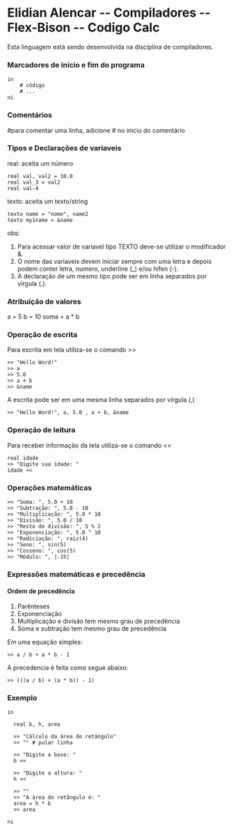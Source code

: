 # Elidian Alencar -- Compiladores -- Flex-Bison -- Codigo Calc
Esta linguagem está sendo desenvolvida na disciplina de compiladores.

### Marcadores de início e fim do programa
```
in
    # código 
    # ...
ni
```

### Comentários
#para comentar uma linha, adicione # no inicio do comentário

### Tipos e Declarações de variaveis
real: aceita um número
```
real val, val2 = 10.0
real val_3 = val2
real val-4
```
texto: aceita um texto/string
```
texto name = "nome", name2
texto my1name = &name
```
obs:
1. Para acessar valor de variavel tipo TEXTO deve-se utilizar o modificador &.
2. O nome das variaveis devem iniciar sempre com uma letra e depois podem conter letra, numero, underline (_) e/ou hífen (-).
3. A declaração de um mesmo tipo pode ser em linha separados por vírgula (,).

### Atribuição de valores
a = 5
b = 10
soma = a * b

### Operação de escrita
Para escrita em tela utiliza-se o comando >>
```
>> "Hello Word!"
>> a
>> 5.0
>> a + b
>> &name
```
A escrita pode ser em uma mesma linha separados por vírgula (,)
```
>> "Hello Word!", a, 5.0 , a + b, &name
```

### Operação de leitura
Para receber informação da tela utiliza-se o comando <<
```
real idade
>> "Digite sua idade: "
idade <<
```

### Operações matemáticas
```
>> "Soma: ", 5.0 + 10 
>> "Subtração: ", 5.0 - 10
>> "Multiplicação: ", 5.0 * 10
>> "Divisão: ", 5.0 / 10
>> "Resto de divisão: ", 5 % 2
>> "Exponenciação: ", 5.0 ^ 10
>> "Radiciação: ", raiz(4)
>> "Seno: ", sin(5)
>> "Cosseno: ", cos(5)
>> "Módulo: ", |-15|
```

### Expressões matemáticas e precedência
#### Ordem de precedência
1. Parênteses
2. Exponenciação
3. Multiplicação e divisão tem mesmo grau de precedência
4. Soma e subtração tem mesmo grau de precedência

Em uma equação simples:
```
>> a / b + a * b - 1
```
A precedencia é feita como segue abaixo:
```
>> (((a / b) + (a * b)) - 1)
```

### Exemplo
```
in

  real b, h, area

  >> "Cálculo da área do retângulo"
  >> "" # pular linha

  >> "Digite a base: "
  b <<

  >> "Digite a altura: "
  h <<

  >> ""
  >> "A área do retângulo é: "
  area = h * b
  >> area

ni
```
